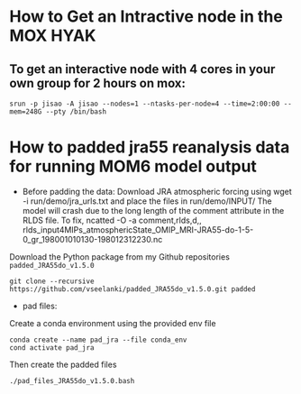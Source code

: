 # How to Get an Intractive node in the MOX HYAK

## To get an interactive node with 4 cores in your own group for 2 hours on mox:

```
srun -p jisao -A jisao --nodes=1 --ntasks-per-node=4 --time=2:00:00 --mem=248G --pty /bin/bash
```

# How to padded jra55 reanalysis data for running MOM6 model output

* Before padding the data:
Download JRA atmospheric forcing using wget -i run/demo/jra_urls.txt and place the files in run/demo/INPUT/ The model will crash due to the long length of the comment attribute in the RLDS file. To fix, ncatted -O -a comment,rlds,d,, rlds_input4MIPs_atmosphericState_OMIP_MRI-JRA55-do-1-5-0_gr_198001010130-198012312230.nc

Download the Python package from my Github repositories  ``` padded_JRA55do_v1.5.0 ```

```
git clone --recursive https://github.com/vseelanki/padded_JRA55do_v1.5.0.git padded
```
* pad files:
  
Create a conda environment using the provided env file

```
conda create --name pad_jra --file conda_env
cond activate pad_jra
```

Then create the padded files

```
./pad_files_JRA55do_v1.5.0.bash
```




